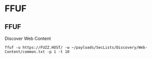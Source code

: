 # FFUF

## FFUF

Discover Web Content

```text
ffuf -u https://FUZZ.HOST/ -w ~/payloads/SecLists/Discovery/Web-Content/common.txt -p 1 -t 10
```



